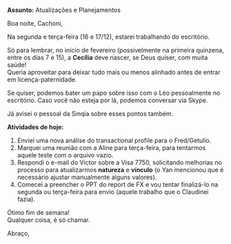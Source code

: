 **Assunto:** Atualizações e Planejamentos

Boa noite, Cachoni,  

Na segunda e terça-feira (16 e 17/12), estarei trabalhando do escritório.  

Só para lembrar, no início de fevereiro (possivelmente na primeira quinzena, entre os dias 7 e 15), a **Cecília** deve nascer, se Deus quiser, com muita saúde!  
Queria aproveitar para deixar tudo mais ou menos alinhado antes de entrar em licença-paternidade.  

Se quiser, podemos bater um papo sobre isso com o Léo pessoalmente no escritório. Caso você não esteja por lá, podemos conversar via Skype.  

Já avisei o pessoal da Sinqia sobre esses pontos também.  

**Atividades de hoje:**  
1. Enviei uma nova análise do transactional profile para o Fred/Getulio.  
2. Marquei uma reunião com a Aline para terça-feira, para tentarmos aquele teste com o arquivo vazio.  
3. Respondi o e-mail do Victor sobre a Visa 7750, solicitando melhorias no processo para atualizarmos **natureza** e **vínculo** (o Yan mencionou que é necessário ajustar manualmente alguns valores).  
4. Comecei a preencher o PPT do report de FX e vou tentar finalizá-lo na segunda ou terça-feira para envio (aquele trabalho que o Claudinei fazia).  

Ótimo fim de semana!  
Qualquer coisa, é só chamar.  

Abraço,  